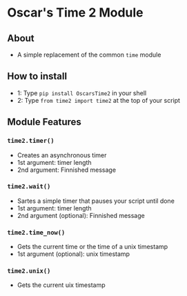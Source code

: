 # Oscar's Time 2 Module
## About
* A simple replacement of the common `time` module
## How to install
* 1: Type `pip install OscarsTime2` in your shell
* 2: Type `from time2 import time2` at the top of your script
## Module Features
### `time2.timer()`
* Creates an asynchronous timer
* 1st argument: timer length
* 2nd argument: Finnished message
### `time2.wait()`
* Sartes a simple timer that pauses your script until done
* 1st argument: timer length
* 2nd argument (optional): Finnished message
### `time2.time_now()`
* Gets the current time or the time of a unix timestamp
* 1st argument (optional): unix timestamp
### `time2.unix()`
* Gets the current uix timestamp